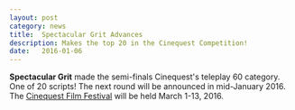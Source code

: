 ```yaml
---
layout: post
category: news
title:  Spectacular Grit Advances
description: Makes the top 20 in the Cinequest Competition!
date:   2016-01-06
---
```


<strong>Spectacular Grit</strong> made the semi-finals Cinequest's teleplay 60 category. One of 20 scripts!
The next round will be announced in mid-January 2016.
The <a href="http://cinequest.org/" target="_blank">Cinequest Film Festival</a> will be held March 1-13, 2016.

